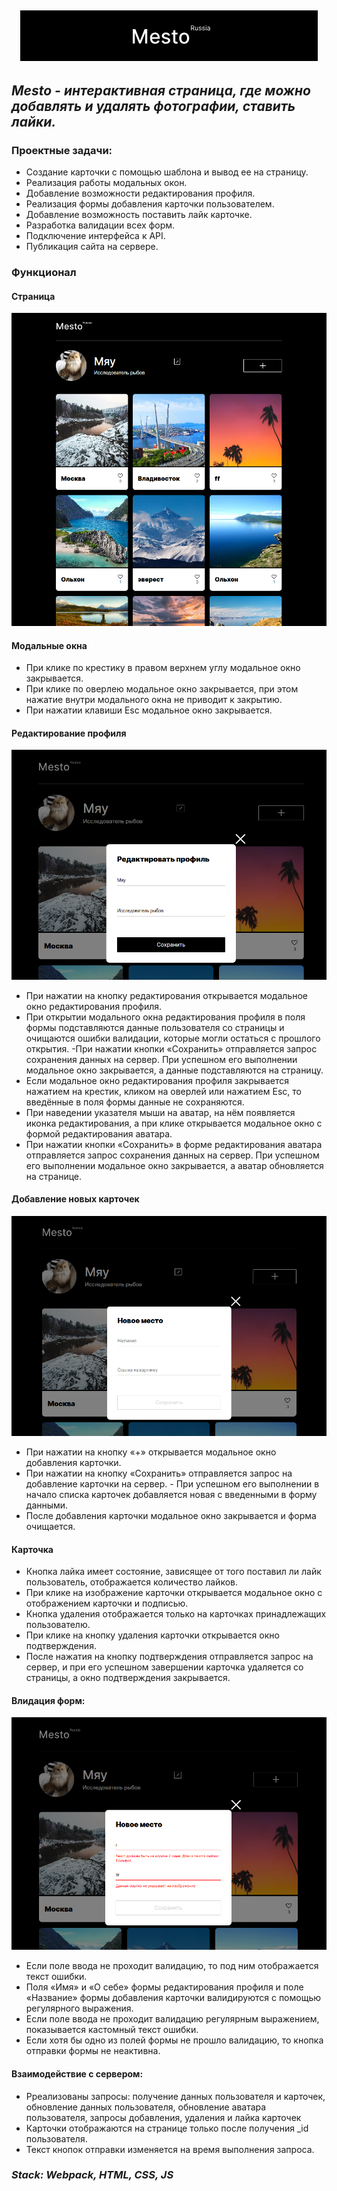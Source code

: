 ## <p align="center"> ![Logo](./screens/logo.png)</p>

## *Mesto - интерактивная страница, где можно добавлять и удалять фотографии, ставить лайки.*

### Проектные задачи:

- Создание карточки с помощью шаблона и вывод ее на страницу.
- Реализация работы модальных окон.
- Добавление возможности редактирования профиля.
- Реализация формы добавления карточки пользователем.
- Добавление возможность поставить лайк карточке.
- Разработка валидации всех форм.
- Подключение интерфейса к API.
- Публикация сайта на сервере.

### Функционал

#### Страница

![Main](./screens/main.png)

#### Модальные окна
- При клике по крестику в правом верхнем углу модальное окно закрывается.
- При клике по оверлею модальное окно закрывается, при этом нажатие внутри модального окна не приводит к закрытию.
- При нажатии клавиши Esc модальное окно закрывается.

#### Редактирование профиля 
![Profile](./screens/profile.png)
- При нажатии на кнопку редактирования открывается модальное окно редактирования профиля.
- При открытии модального окна редактирования профиля в поля формы подставляются данные пользователя со страницы и очищаются ошибки валидации, которые могли остаться с прошлого открытия.
-При нажатии кнопки «Сохранить» отправляется запрос сохранения данных на сервер. При успешном его выполнении модальное окно закрывается, а данные подставляются на страницу.
- Если модальное окно редактирования профиля закрывается нажатием на крестик, кликом на оверлей или нажатием Esc, то введённые в поля формы данные не сохраняются.
- При наведении указателя мыши на аватар, на нём появляется иконка редактирования, а при клике открывается модальное окно с формой редактирования аватара.
- При нажатии кнопки «Сохранить» в форме редактирования аватара отправляется запрос сохранения данных на сервер. При успешном его выполнении модальное окно закрывается, а аватар обновляется на странице.

#### Добавление новых карточек
![New](./screens/new.png)
- При нажатии на кнопку «+» открывается модальное окно добавления карточки.
- При нажатии на кнопку «Сохранить» отправляется запрос на добавление карточки на сервер. - При успешном его выполнении в начало списка карточек добавляется новая с введенными в форму данными.
- После добавления карточки модальное окно закрывается и форма очищается.

#### Карточка
- Кнопка лайка имеет состояние, зависящее от того поставил ли лайк пользователь,
отображается количество лайков.
- При клике на изображение карточки открывается модальное окно с отображением карточки и подписью.
- Кнопка удаления отображается только на карточках принадлежащих пользователю.
- При клике на кнопку удаления карточки открывается окно подтверждения.
- После нажатия на кнопку подтверждения отправляется запрос на сервер, и при его успешном завершении карточка удаляется со страницы, а окно подтверждения закрывается.

#### Влидация форм:
![Validation](./screens/errors.png)
- Если поле ввода не проходит валидацию, то под ним отображается текст ошибки.
- Поля «Имя» и «О себе» формы редактирования профиля и поле «Название» формы добавления карточки валидируются с помощью регулярного выражения.
- Если поле ввода не проходит валидацию регулярным выражением, показывается кастомный текст ошибки.
- Если хотя бы одно из полей формы не прошло валидацию, то кнопка отправки формы не неактивна.

#### Взаимодействие с сервером:
- Рреализованы запросы: получение данных пользователя и карточек, обновление данных пользователя, обновление аватара пользователя, запросы добавления, удаления и лайка карточек
- Карточки отображаются на странице только после получения _id пользователя.
- Текст кнопок отправки изменяется на время выполнения запроса.

### *Stack: Webpack, HTML, CSS, JS*
